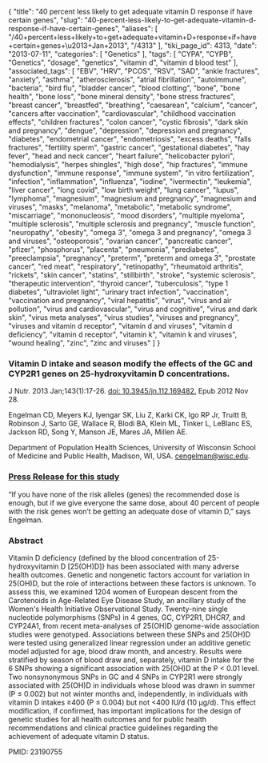 {
    "title": "40 percent less likely to get adequate vitamin D response if have certain genes",
    "slug": "40-percent-less-likely-to-get-adequate-vitamin-d-response-if-have-certain-genes",
    "aliases": [
        "/40+percent+less+likely+to+get+adequate+vitamin+D+response+if+have+certain+genes+\u2013+Jan+2013",
        "/4313"
    ],
    "tiki_page_id": 4313,
    "date": "2013-07-11",
    "categories": [
        "Genetics"
    ],
    "tags": [
        "CYPA",
        "CYPB",
        "Genetics",
        "dosage",
        "genetics",
        "vitamin d",
        "vitamin d blood test"
    ],
    "associated_tags": [
        "EBV",
        "HRV",
        "PCOS",
        "RSV",
        "SAD",
        "ankle fractures",
        "anxiety",
        "asthma",
        "atherosclerosis",
        "atrial fibrillation",
        "autoimmune",
        "bacteria",
        "bird flu",
        "bladder cancer",
        "blood clotting",
        "bone",
        "bone health",
        "bone loss",
        "bone mineral density",
        "bone stress fractures",
        "breast cancer",
        "breastfed",
        "breathing",
        "caesarean",
        "calcium",
        "cancer",
        "cancers after vaccination",
        "cardiovascular",
        "childhood vaccination effects",
        "children fractures",
        "colon cancer",
        "cystic fibrosis",
        "dark skin and pregnancy",
        "dengue",
        "depression",
        "depression and pregnancy",
        "diabetes",
        "endometrial cancer",
        "endometriosis",
        "excess deaths",
        "falls fractures",
        "fertility sperm",
        "gastric cancer",
        "gestational diabetes",
        "hay fever",
        "head and neck cancer",
        "heart failure",
        "helicobacter pylori",
        "hemodialysis",
        "herpes shingles",
        "high dose",
        "hip fractures",
        "immune dysfunction",
        "immune response",
        "immune system",
        "in vitro fertilization",
        "infection",
        "inflammation",
        "influenza",
        "iodine",
        "ivermectin",
        "leukemia",
        "liver cancer",
        "long covid",
        "low birth weight",
        "lung cancer",
        "lupus",
        "lymphoma",
        "magnesium",
        "magnesium and pregnancy",
        "magnesium and viruses",
        "masks",
        "melanoma",
        "metabolic",
        "metabolic syndrome",
        "miscarriage",
        "mononucleosis",
        "mood disorders",
        "multiple myeloma",
        "multiple sclerosis",
        "multiple sclerosis and pregnancy",
        "muscle function",
        "neuropathy",
        "obesity",
        "omega 3",
        "omega 3 and pregnancy",
        "omega 3 and viruses",
        "osteoporosis",
        "ovarian cancer",
        "pancreatic cancer",
        "pfizer",
        "phosphorus",
        "placenta",
        "pneumonia",
        "prediabetes",
        "preeclampsia",
        "pregnancy",
        "preterm",
        "preterm and omega 3",
        "prostate cancer",
        "red meat",
        "respiratory",
        "retinopathy",
        "rheumatoid arthritis",
        "rickets",
        "skin cancer",
        "statins",
        "stillbirth",
        "stroke",
        "systemic sclerosis",
        "therapeutic intervention",
        "thyroid cancer",
        "tuberculosis",
        "type 1 diabetes",
        "ultraviolet light",
        "urinary tract infection",
        "vaccination",
        "vaccination and pregnancy",
        "viral hepatitis",
        "virus",
        "virus and air pollution",
        "virus and cardiovascular",
        "virus and cognitive",
        "virus and dark skin",
        "virus meta analyses",
        "virus studies",
        "viruses and pregnancy",
        "viruses and vitamin d receptor",
        "vitamin d and viruses",
        "vitamin d deficiency",
        "vitamin d receptor",
        "vitamin k",
        "vitamin k and viruses",
        "wound healing",
        "zinc",
        "zinc and viruses"
    ]
}


### Vitamin D intake and season modify the effects of the GC and CYP2R1 genes on 25-hydroxyvitamin D concentrations.

J Nutr. 2013 Jan;143(1):17-26. [doi: 10.3945/jn.112.169482.](https://doi.org/10.3945/jn.112.169482.) Epub 2012 Nov 28.

Engelman CD, Meyers KJ, Iyengar SK, Liu Z, Karki CK, Igo RP Jr, Truitt B, Robinson J, Sarto GE, Wallace R, Blodi BA, Klein ML, Tinker L, LeBlanc ES, Jackson RD, Song Y, Manson JE, Mares JA, Millen AE.

Department of Population Health Sciences, University of Wisconsin School of Medicine and Public Health, Madison, WI, USA. cengelman@wisc.edu.

### [Press Release for this study](http://www.med.wisc.edu/news-events/vitamin-d-needs-levels-vary-due-to-genes-and-diet-/41366%20)

“If you have none of the risk alleles (genes) the recommended dose is enough, but if we give everyone the same dose, about 40 percent of people with the risk genes won’t be getting an adequate dose of vitamin D,” says Engelman.

### Abstract

Vitamin D deficiency (defined by the blood concentration of 25-hydroxyvitamin D <span>[25(OH)D]</span>} has been associated with many adverse health outcomes. Genetic and nongenetic factors account for variation in 25(OH)D, but the role of interactions between these factors is unknown. To assess this, we examined 1204 women of European descent from the Carotenoids in Age-Related Eye Disease Study, an ancillary study of the Women's Health Initiative Observational Study. Twenty-nine single nucleotide polymorphisms (SNPs) in 4 genes, GC, CYP2R1, DHCR7, and CYP24A1, from recent meta-analyses of 25(OH)D genome-wide association studies were genotyped. Associations between these SNPs and 25(OH)D were tested using generalized linear regression under an additive genetic model adjusted for age, blood draw month, and ancestry. Results were stratified by season of blood draw and, separately, vitamin D intake for the 6 SNPs showing a significant association with 25(OH)D at the P < 0.01 level. Two nonsynonymous SNPs in GC and 4 SNPs in CYP2R1 were strongly associated with 25(OH)D in individuals whose blood was drawn in summer (P ≤ 0.002) but not winter months and, independently, in individuals with vitamin D intakes ≥400 (P ≤ 0.004) but not <400 IU/d (10 μg/d). This effect modification, if confirmed, has important implications for the design of genetic studies for all health outcomes and for public health recommendations and clinical practice guidelines regarding the achievement of adequate vitamin D status. 

PMID:     23190755